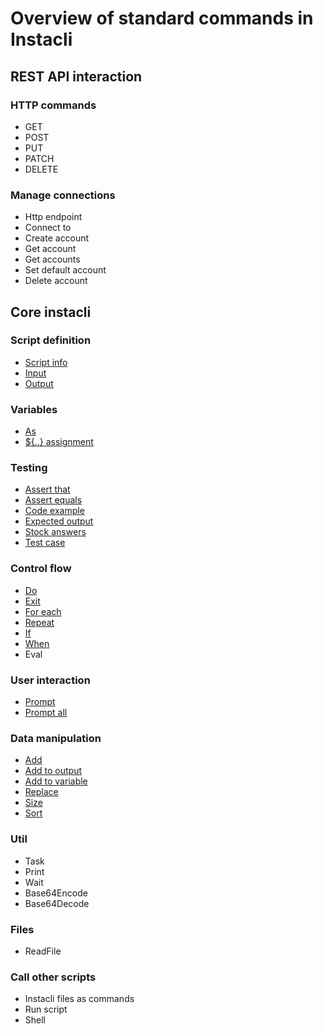# Overview of standard commands in Instacli

## REST API interaction

### HTTP commands

* GET
* POST
* PUT
* PATCH
* DELETE

### Manage connections

* Http endpoint
* Connect to
* Create account
* Get account
* Get accounts
* Set default account
* Delete account

## Core instacli

### Script definition

* [Script info](user-interaction/Script%20info.md)
* [Input](script-definition/Input.md)
* [Output](script-definition/Output.md)

### Variables

* [As](variables/As.md)
* [${..} assignment](variables/Assignment.md)

<!--
* Set variable
* Apply variables
-->

### Testing

* [Assert that](testing/Assert%20that.md)
* [Assert equals](testing/Assert%20equals.md)
* [Code example](testing/Code%20example.md)
* [Expected output](testing/Expected%20output.md)
* [Stock answers](testing/Stock%20answers.md)
* [Test case](testing/Test%20case.md)

### Control flow

* [Do](control-flow/Do.md)
* [Exit](control-flow/Exit.md)
* [For each](control-flow/For%20each.md)
* [Repeat](control-flow/Repeat.md)
* [If](control-flow/If.md)
* [When](control-flow/When.md)
* Eval

### User interaction

* [Prompt](user-interaction/Prompt.md)
* [Prompt all](user-interaction/Prompt%20all.md)

### Data manipulation

* [Add](data-manipulation/Add.md)
* [Add to output](data-manipulation/Add%20to%20output.md)
* [Add to variable](data-manipulation/Add%20to%20variable.md)
* [Replace](data-manipulation/Replace.md)
* [Size](data-manipulation/Size.md)
* [Sort](data-manipulation/Sort.md)

### Util

* Task
* Print
* Wait
* Base64Encode
* Base64Decode

### Files

* ReadFile

### Call other scripts

* Instacli files as commands
* Run script
* Shell

